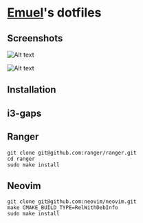 [Emuel](https://github.com/emuel-vassallo)'s dotfiles
==========================

Screenshots
-----------

![Alt text](https://raw.githubusercontent.com/emuel-vassallo/dotfiles/main/images/ss-1.png)

![Alt text](https://raw.githubusercontent.com/emuel-vassallo/dotfiles/main/images/ss-2.png)

Installation
------------


i3-gaps
----


Ranger
----
```
git clone git@github.com:ranger/ranger.git
cd ranger
sudo make install
```

Neovim
----
```
git clone git@github.com:neovim/neovim.git
make CMAKE_BUILD_TYPE=RelWithDebInfo
sudo make install
```

